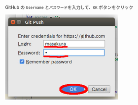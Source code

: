 GitHub の `Username` と`パスワード`を入力して、`OK` ボタンをクリック

![Login GitHub](resources/webstorm-input-github-login.jpg)

